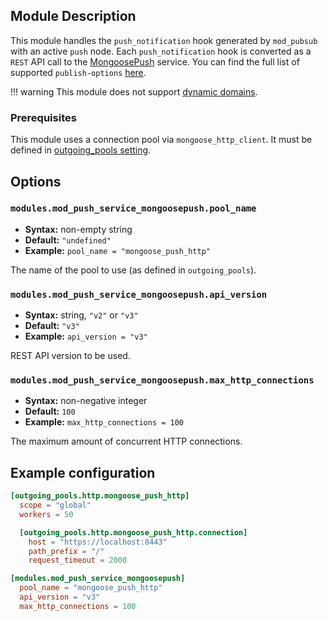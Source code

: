 ## Module Description

This module handles the `push_notification` hook generated by `mod_pubsub` with an active `push` node.
Each `push_notification` hook is converted as a `REST` API call to the [MongoosePush](https://github.com/esl/MongoosePush) service.
You can find the full list of supported `publish-options` [here](../tutorials/push-notifications/Push-notifications-client-side.md#publish-options).

!!! warning
    This module does not support [dynamic domains](../configuration/general.md#generalhost_types).

### Prerequisites

This module uses a connection pool via `mongoose_http_client`.
It must be defined in [outgoing_pools setting](../configuration/outgoing-connections.md#http-options).

## Options

### `modules.mod_push_service_mongoosepush.pool_name`
* **Syntax:** non-empty string
* **Default:** `"undefined"`
* **Example:** `pool_name = "mongoose_push_http"`

The name of the pool to use (as defined in `outgoing_pools`).

### `modules.mod_push_service_mongoosepush.api_version`
* **Syntax:** string, `"v2"` or `"v3"`
* **Default:** `"v3"`
* **Example:** `api_version = "v3"`

REST API version to be used.

### `modules.mod_push_service_mongoosepush.max_http_connections`
* **Syntax:** non-negative integer
* **Default:** `100`
* **Example:** `max_http_connections = 100`

The maximum amount of concurrent HTTP connections.

## Example configuration

```toml
[outgoing_pools.http.mongoose_push_http]
  scope = "global"
  workers = 50

  [outgoing_pools.http.mongoose_push_http.connection]
    host = "https://localhost:8443"
    path_prefix = "/"
    request_timeout = 2000

[modules.mod_push_service_mongoosepush]
  pool_name = "mongoose_push_http"
  api_version = "v3"
  max_http_connections = 100
```
